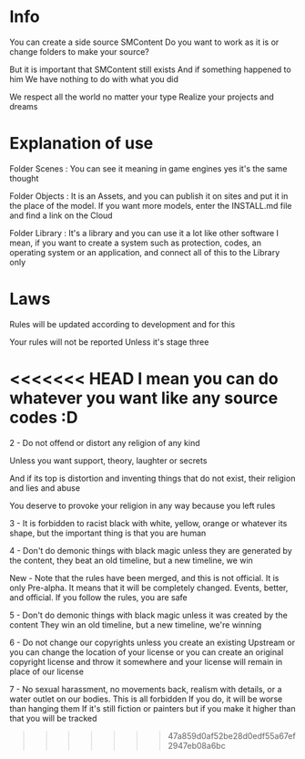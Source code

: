 # Info

You can create a side source SMContent
Do you want to work as it is or change folders to make your source?

But it is important that SMContent still exists
And if something happened to him
We have nothing to do with what you did

We respect all the world no matter your type
Realize your projects and dreams

# Explanation of use

Folder Scenes : You can see it meaning in game engines yes it's the same thought

Folder Objects : It is an Assets, and you can publish it on sites and put it in the place of the model. 
If you want more models, enter the INSTALL.md file and find a link on the Cloud

Folder Library : It's a library and you can use it a lot like other software
I mean, if you want to create a system such as protection, codes, an operating system or
an application, and connect all of this to the Library only

# Laws

Rules will be updated according to development and for this

Your rules will not be reported
Unless it's stage three

<<<<<<< HEAD
I mean you can do whatever you want like any source codes :D
=======
2 - Do not offend or distort any religion of any kind

Unless you want support, theory, laughter or secrets

And if its top is distortion and inventing things that do not exist, their religion and lies and abuse

You deserve to provoke your religion in any way because you left rules

3 - It is forbidden to racist black with white, yellow, orange or whatever its shape, but the important thing is that you are human

4 - Don't do demonic things with black magic unless they are generated by the content, they beat an old timeline, but a new timeline, we win

New - Note that the rules have been merged, and this is not official. It is only Pre-alpha. It means that it will be completely changed. Events, better, and official. If you follow the rules, you are safe

5 - Don't do demonic things with black magic unless it was created by the content
They win an old timeline, but a new timeline, we're winning

6 - Do not change our copyrights unless you create an existing Upstream
or you can change the location of your license
or you can create an original copyright license and throw it somewhere and
your license will remain in place of our license

7 - No sexual harassment, no movements back, realism with details, or a water outlet on our bodies. This is all forbidden
If you do, it will be worse than hanging them If it's still fiction or painters but if you make it higher than that you will be tracked
>>>>>>> 47a859d0af52be28d0edf55a67ef2947eb08a6bc
